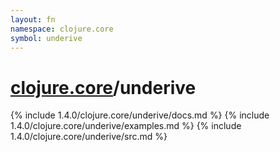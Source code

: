 ```yaml
---
layout: fn
namespace: clojure.core
symbol: underive
---
```


# [clojure.core](../)/underive

{% include 1.4.0/clojure.core/underive/docs.md %}
{% include 1.4.0/clojure.core/underive/examples.md %}
{% include 1.4.0/clojure.core/underive/src.md %}

